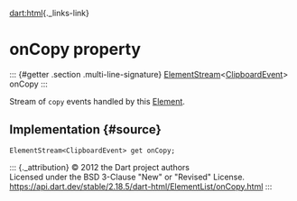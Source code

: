 [dart:html](../../dart-html/dart-html-library){._links-link}

onCopy property
===============

::: {#getter .section .multi-line-signature}
[ElementStream](../elementstream-class)\<[ClipboardEvent](../clipboardevent-class)\>
onCopy
:::

Stream of `copy` events handled by this [Element](../element-class).

Implementation {#source}
--------------

``` {.language-dart data-language="dart"}
ElementStream<ClipboardEvent> get onCopy;
```

::: {._attribution}
© 2012 the Dart project authors\
Licensed under the BSD 3-Clause \"New\" or \"Revised\" License.\
<https://api.dart.dev/stable/2.18.5/dart-html/ElementList/onCopy.html>
:::
